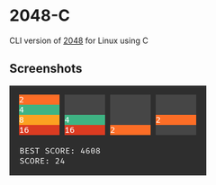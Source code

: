 # 2048-C
CLI version of [2048](https://github.com/gabrielecirulli/2048) for Linux using C

## Screenshots
<img src="screenshot.png" width="350">
